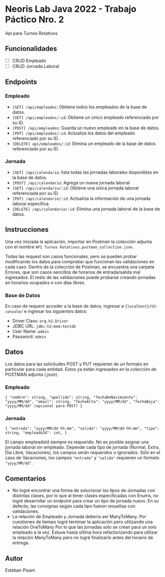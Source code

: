 # Neoris Lab Java 2022 - Trabajo Páctico Nro. 2
Api para Turnos Rotativos

## Funcionalidades

- [ ] CRUD Empleado
- [ ] CRUD Jornada Laboral

## Endpoints

### Empleado

- `[GET] /api/empleados`: Obtiene todos los empleados de la base de datos.
- `[GET] /api/empleados/:id`: Obtiene un único empleado referenciado por su ID.
- `[POST] /api/empleados`: Guarda un nuevo empleado en la base de datos.
- `[PUT] /api/empleados/:id`: Actualiza los datos del empleado referenciado por su ID.
- `[DELETE] api/empleados/:id`: Elimina un empleado de la base de datos referenciado por su ID.

### Jornada

- `[GET] /api/calendario`: lista todas las jornadas laborales disponibles en la base de datos.
- `[POST] /api/calendario`: Agrega un nueva jornada laboral.
- `[GET] /api/calendario/:id`: Obtiene una única jornada laboral referenciada por su ID.
- `[PUT] /api/calendario/:id`: Actualiza la información de una jornada laboral específica.
- `[DELETE] /api/calendario/:id`: Elimina una jornada laboral de la base de datos.

## Instrucciones
Una vez iniciada la aplicación, importar en Postman la colección adjunta con el nombre `API Turnos Rotativos.postman_collection.json`.

Todas las request son casos funcionales, pero se pueden probar modificando los datos para comprobar que funcionan las validaciones en cada caso. Dentro de la colección de Postman, se encuentra una carpeta Errores, que son casos sencillos de horarios de entrada/salida mal ingresados.
El resto de las validaciones puede probarse creando jornadas en horarios ocupados o con días libres.

### Base de Datos
En caso de requerir acceder a la base de datos, ingresar a `{localhost}/h2-console/` e ingresar los siguientes datos:
- Driver Class: `org.h2.Driver`
- JDBC URL: `jdbc:h2:mem:testdb`
- User Name: `admin`
- Password: `admin`
## Datos
Los datos para las solicitudes POST y PUT requieren de un formato en particular para cada entidad.
Estos ya están ingresados en la colección de POSTMAN adjunta (.json).
### Empleado
`
{
  "nombre": string,
  "apellido": string,
  "fechaDeNacimiento": "yyyy/MM/dd",
  "email": string,
  "fechaAlta": "yyyy/MM/dd",
  "fechaBaja": "yyyy/MM/dd" (opcional para POST)
 }
 `
 ### Jornada
 `
{
  "entrada": "yyyy/MM/dd hh:mm",
  "salida": "yyyy/MM/dd hh:mm",
  "tipo": string,
  "empleadoId": int,
 }
 `
 
 
 El campo empleadoId siempre es requerido. No es posible asignar una jornada laboral sin empleado.
 Depende cada tipo de jornada (Normal, Extra, Dia Libre, Vacaciones), los campos serán requeridos o ignorados.
 Sólo en el caso de Vacaciones, los campos `"entrada"` y `"salida"` requieren un formato `"yyyy/MM/dd"`.
 
## Comentarios
- No logré encontrar una forma de solucionar los tipos de Jornadas con distintas clases, por lo que al tener clases especificadas con Enums, no logré desarrollar un
endpoint para crear un tipo de jornada nuevo.
En su defecto, las consignas según cada tipo fueron resueltas con validaciones.
- La relación de Empleado y Jornada debería ser ManyToMany. Por cuestiones de tiempo logré terminar la aplicación pero utilizando una relación OneToMany
Por lo que las jornadas sólo se crean para un solo empleado a la vez.
Estuve hasta última hora refactorizando para utilizar la relación ManyToMany pero no logré finalizarlo antes del horario de entrega.

## Autor
Esteban Pisani
